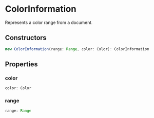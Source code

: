 # ColorInformation

Represents a color range from a document.

## Constructors

```typescript
new ColorInformation(range: Range, color: Color): ColorInformation
```

## Properties

### color

```typescript
color: Color
```

### range

```typescript
range: Range
```

[Color]: Color.md
[Range]: Range.md

